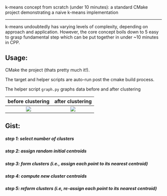 k-means concept from scratch (under 10 minutes): a standard CMake project
demonstrating a naive k-means implementation

***

k-means undoubtedly has varying levels of complexity, depending on approach and
application. However, the core concept boils down to 5 easy to grasp fundamental
step which can be put together in under ~10 minutes in CPP.

## Usage:

CMake the project (thats pretty much it!).

The target and helper scripts are auto-run post the cmake build process.

The helper script `graph.py` graphs data before and after clustering

before clustering |  after clustering
:-------------------------:|:-------------------------:
![](https://raw.githubusercontent.com/edisonslightbulbs/kmeans-cpp/main/resources/before.png)  |  ![](https://raw.githubusercontent.com/edisonslightbulbs/kmeans-cpp/main/resources/after.png)

## Gist:

##### step 1: select number of clusters

##### step 2: assign random initial centroids

##### step 3: form clusters (i.e., assign each point to its nearest centroid)

##### step 4: compute new cluster centroids

##### step 5: reform clusters (i.e, re-assign each point to its nearest centroid)
